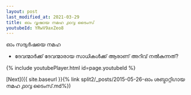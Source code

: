 ```yaml
---
layout: post
last_modified_at: 2021-03-29
title: ഓം വൃഷായ നമഹ ൧൦൮ ടൈംസ്
youtubeId: YRwV9axZeo8
---
```

 
 
 ഓം സദ്യർഷയെ നമഹ 
 
 -  ദേവന്മാർക്ക് ദേവന്മാരായ സാധികൾക്ക് ആരാണ് അറിവ് നൽകുന്നത്? 
 
  
 
  
 
 
 
 
 
 


{% include youtubePlayer.html id=page.youtubeId %}
 
[Next]({{ site.baseurl }}{% link  split2/_posts/2015-05-26-ഓം ശബ്ദാറ്റിഗായ നമഹ  ൧൦൮ ടൈംസ്.md%})
 
